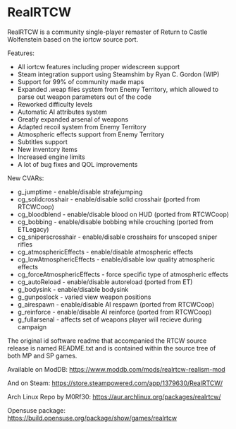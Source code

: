 # RealRTCW

RealRTCW is a community single-player remaster of Return to Castle Wolfenstein based on the iortcw source port.

Features:
* All iortcw features including proper widescreen support
* Steam integration support using Steamshim by Ryan C. Gordon (WIP)
* Support for 99% of community made maps
* Expanded .weap files system from Enemy Territory, which allowed to parse out weapon parameters out of the code
* Reworked difficulty levels
* Automatic AI attributes system
* Greatly expanded arsenal of weapons
* Adapted recoil system from Enemy Territory
* Atmospheric effects support from Enemy Territory
* Subtitles support
* New inventory items
* Increased engine limits
* A lot of bug fixes and QOL improvements

New CVARs:
* g_jumptime - enable/disable strafejumping
* cg_solidcrosshair - enable/disable solid crosshair (ported from RTCWCoop)
* cg_bloodblend - enable/disable blood on HUD (ported from RTCWCoop)
* cg_bobbing - enable/disable bobbing while crouching (ported from ETLegacy)
* cg_sniperscrosshair - enable/disable crosshairs for unscoped sniper rifles
* cg_atmosphericEffects - enable/disable atmospheric effects
* cg_lowAtmosphericEffects - enable/disable low quality atmospheric effects
* cg_forceAtmosphericEffects - force specific type of atmospheric effects
* cg_autoReload - enable/disable autoreload (ported from ET)
* g_bodysink - enable/disable bodysink
* g_gunposlock - varied view weapon positions
* g_airespawn - enable/disable AI respawn (ported from RTCWCoop)
* g_reinforce - enable/disable AI reinforce (ported from RTCWCoop)
* g_fullarsenal - affects set of weapons player will recieve during campaign

The original id software readme that accompanied the RTCW source release is named README.txt and is contained within the source tree of both MP and SP games.

Available on ModDB:
https://www.moddb.com/mods/realrtcw-realism-mod

And on Steam:
https://store.steampowered.com/app/1379630/RealRTCW/

Arch Linux Repo by M0Rf30:
https://aur.archlinux.org/packages/realrtcw/

Opensuse package:
https://build.opensuse.org/package/show/games/realrtcw
